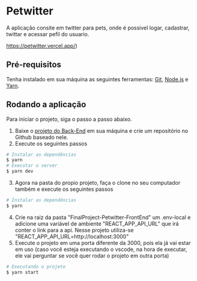 # Petwitter
A aplicação consite em twitter para pets, onde é possivel logar, cadastrar, twittar e acessar pefil do usuario.

https://petwitter.vercel.app/)

## Pré-requisitos
Tenha instalado em sua máquina as seguintes ferramentas:
[Git](https://git-scm.com), [Node.js](https://nodejs.org/en/) e [Yarn](https://yarnpkg.com/).

## Rodando a aplicação
Para iniciar o projeto, siga o passo a passo abaixo.
1. Baixe o [projeto do Back-End](https://github.com/LukaVieira1/FinalProject-Petwitter-BackEnd) em sua máquina e crie um repositório no Github baseado nele.
2. Execute os seguintes passos
```bash
# Instalar as dependências
$ yarn
# Executar o server
$ yarn dev
```
3. Agora na pasta do propio projeto, faça o clone no seu computador também e execute os seguintes passos
```bash
# Instalar as dependências
$ yarn
```

4. Crie na raiz da pasta "FinalProject-Petwitter-FrontEnd" um .env-local e adicione uma variável de ambiente "REACT_APP_API_URL" que irá conter o link para a api. Nesse projeto utiliza-se "REACT_APP_API_URL=http://localhost:3000"
5. Execute o projeto em uma porta diferente da 3000, pois ela já vai estar em uso (caso você esteja executando o vscode, na hora de executar, ele vai perguntar se você quer rodar o projeto em outra porta)
```bash
# Executando o projeto
$ yarn start
```
